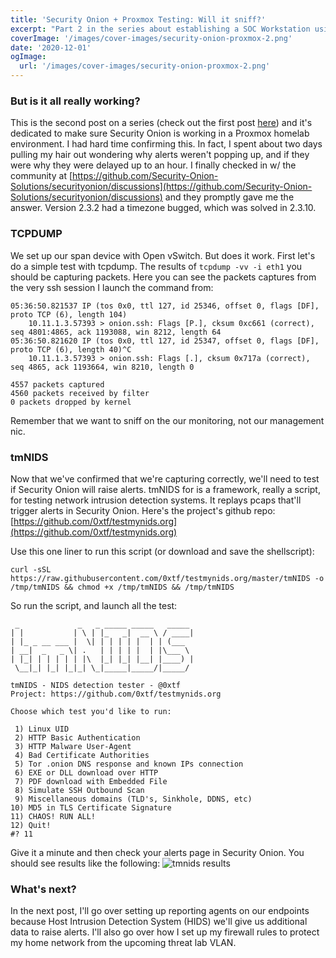 ```yaml
---
title: 'Security Onion + Proxmox Testing: Will it sniff?'
excerpt: "Part 2 in the series about establishing a SOC Workstation using Security Onion to monitor your homelab. In this post is dedicated to make sure Security Onion is working in a Proxmox homelab environment."
coverImage: '/images/cover-images/security-onion-proxmox-2.png'
date: '2020-12-01'
ogImage:
  url: '/images/cover-images/security-onion-proxmox-2.png'
---
```

### But is it all really working?
This is the second post on a series (check out the first post [here](/posts/security-onion-proxmox-open-vswitch)) and it's dedicated to make sure Security Onion is working in a Proxmox homelab environment. I had hard time confirming this. In fact, I spent about two days pulling my hair out wondering why alerts weren't popping up, and if they were why they were delayed up to an hour. I finally checked in w/ the community at [https://github.com/Security-Onion-Solutions/securityonion/discussions](https://github.com/Security-Onion-Solutions/securityonion/discussions) and they promptly gave me the answer. Version 2.3.2 had a timezone bugged, which was solved in 2.3.10.


### TCPDUMP
We set up our span device with Open vSwitch. But does it work. First let's do a simple test with tcpdump. The results of `tcpdump -vv -i eth1` you should be capturing packets. Here you can see the packets captures from the very ssh session I launch the command from:
~~~Shell
05:36:50.821537 IP (tos 0x0, ttl 127, id 25346, offset 0, flags [DF], proto TCP (6), length 104)
    10.11.1.3.57393 > onion.ssh: Flags [P.], cksum 0xc661 (correct), seq 4801:4865, ack 1193088, win 8212, length 64
05:36:50.821620 IP (tos 0x0, ttl 127, id 25347, offset 0, flags [DF], proto TCP (6), length 40)^C
    10.11.1.3.57393 > onion.ssh: Flags [.], cksum 0x717a (correct), seq 4865, ack 1193664, win 8210, length 0

4557 packets captured
4560 packets received by filter
0 packets dropped by kernel
~~~

Remember that we want to sniff on the our monitoring, not our management nic.


### tmNIDS
Now that we've confirmed that we're capturing correctly, we'll need to test if Security Onion will raise alerts. tmNIDS for is a framework, really a script, for testing network intrusion detection systems. It replays pcaps that'll trigger alerts in Security Onion. Here's the project's github repo: [https://github.com/0xtf/testmynids.org](https://github.com/0xtf/testmynids.org)

Use this one liner to run this script (or download and save the shellscript):
~~~Shell
curl -sSL https://raw.githubusercontent.com/0xtf/testmynids.org/master/tmNIDS -o /tmp/tmNIDS && chmod +x /tmp/tmNIDS && /tmp/tmNIDS
~~~

So run the script, and launch all the test:
~~~Shell
 _             _   _ _____ _____   _____
| |           | \ | |_   _|  __ \ / ____|
| |_ _ __ ___ |  \| | | | | |  | | (___
| __|  _   _ \| .   | | | | |  | |\___ \
| |_| | | | | | |\  |_| |_| |__| |____) |
 \__|_| |_| |_|_| \_|_____|_____/|_____/

tmNIDS - NIDS detection tester - @0xtf
Project: https://github.com/0xtf/testmynids.org

Choose which test you'd like to run:

 1) Linux UID
 2) HTTP Basic Authentication
 3) HTTP Malware User-Agent
 4) Bad Certificate Authorities
 5) Tor .onion DNS response and known IPs connection
 6) EXE or DLL download over HTTP
 7) PDF download with Embedded File
 8) Simulate SSH Outbound Scan
 9) Miscellaneous domains (TLD's, Sinkhole, DDNS, etc)
10) MD5 in TLS Certificate Signature
11) CHAOS! RUN ALL!
12) Quit!
#? 11
~~~

Give it a minute and then check your alerts page in Security Onion. You should see results like the following:
![tmnids results](/images/security-onion-proxmox-open-vswitch/tmnids-alerts.png)


### What's next?
In the next post, I'll go over setting up reporting agents on our endpoints because Host Intrusion Detection System (HIDS) we'll give us additional data to raise alerts. I'll also go over how I set up my firewall rules to protect my home network from the upcoming threat lab VLAN.
